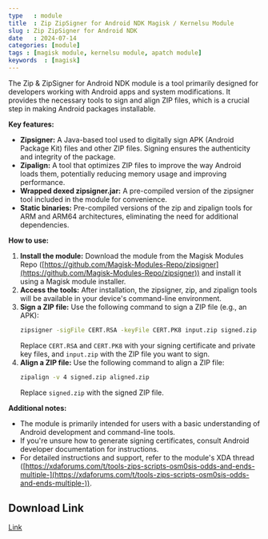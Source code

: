 ```yaml
---
type   : module
title  : Zip ZipSigner for Android NDK Magisk / Kernelsu Module
slug : Zip ZipSigner for Android NDK
date   : 2024-07-14
categories: [module]
tags : [magisk module, kernelsu module, apatch module]
keywords  : [magisk]
---
```


The Zip & ZipSigner for Android NDK module is a tool primarily designed for developers working with Android apps and system modifications. It provides the necessary tools to sign and align ZIP files, which is a crucial step in making Android packages installable.

**Key features:**

* **Zipsigner:** A Java-based tool used to digitally sign APK (Android Package Kit) files and other ZIP files. Signing ensures the authenticity and integrity of the package.
* **Zipalign:** A tool that optimizes ZIP files to improve the way Android loads them, potentially reducing memory usage and improving performance.
* **Wrapped dexed zipsigner.jar:** A pre-compiled version of the zipsigner tool included in the module for convenience.
* **Static binaries:** Pre-compiled versions of the zip and zipalign tools for ARM and ARM64 architectures, eliminating the need for additional dependencies.

**How to use:**

1. **Install the module:** Download the module from the Magisk Modules Repo ([https://github.com/Magisk-Modules-Repo/zipsigner](https://github.com/Magisk-Modules-Repo/zipsigner)) and install it using a Magisk module installer.
2. **Access the tools:** After installation, the zipsigner, zip, and zipalign tools will be available in your device's command-line environment.
3. **Sign a ZIP file:** Use the following command to sign a ZIP file (e.g., an APK):
   ```bash
   zipsigner -sigFile CERT.RSA -keyFile CERT.PK8 input.zip signed.zip
   ```
   Replace `CERT.RSA` and `CERT.PK8` with your signing certificate and private key files, and `input.zip` with the ZIP file you want to sign.
4. **Align a ZIP file:** Use the following command to align a ZIP file:
   ```bash
   zipalign -v 4 signed.zip aligned.zip
   ```
   Replace `signed.zip` with the signed ZIP file.

**Additional notes:**

* The module is primarily intended for users with a basic understanding of Android development and command-line tools.
* If you're unsure how to generate signing certificates, consult Android developer documentation for instructions.
* For detailed instructions and support, refer to the module's XDA thread ([https://xdaforums.com/t/tools-zips-scripts-osm0sis-odds-and-ends-multiple-](https://xdaforums.com/t/tools-zips-scripts-osm0sis-odds-and-ends-multiple-)).


## Download Link
[Link](https://github.com/Magisk-Modules-Repo/zipsigner)

